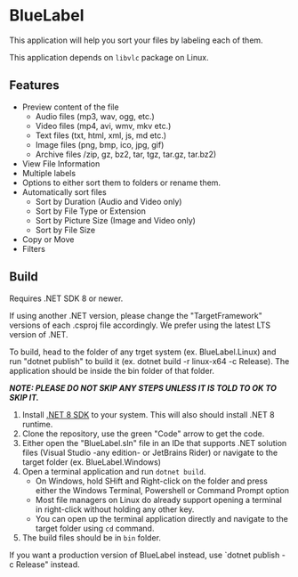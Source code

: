 # BlueLabel

This application will help you sort your files by labeling each of them.

This application depends on `libvlc` package on Linux.

## Features

- Preview content of the file
    - Audio files (mp3, wav, ogg, etc.)
    - Video files (mp4, avi, wmv, mkv etc.)
    - Text files (txt, html, xml, js, md etc.)
    - Image files (png, bmp, ico, jpg, gif)
    - Archive files /zip, gz, bz2, tar, tgz, tar.gz, tar.bz2)
- View File Information
- Multiple labels
- Options to either sort them to folders or rename them.
- Automatically sort files
    - Sort by Duration (Audio and Video only)
    - Sort by File Type or Extension
    - Sort by Picture Size (Image and Video only)
    - Sort by File Size
- Copy or Move
- Filters

## Build

Requires .NET SDK 8 or newer.

If using another .NET version, please change the "TargetFramework" versions of each .csproj file accordingly. We prefer
using the latest LTS version of .NET.

To build, head to the folder of any trget system (ex. BlueLabel.Linux) and run "dotnet publish" to build it (ex. dotnet
build -r linux-x64 -c Release). The application should be inside the bin folder of that folder.

***NOTE: PLEASE DO NOT SKIP ANY STEPS UNLESS IT IS TOLD TO OK TO SKIP IT.***

1. Install [.NET 8 SDK](https://dotnet.microsoft.com) to your system. This will also should install .NET 8 runtime.
2. Clone the repository, use the green "Code" arrow to get the code.
3. Either open the "BlueLabel.sln" file in an IDe that supports .NET solution files (Visual Studio -any edition- or
   JetBrains Rider) or navigate to the target folder (ex. BlueLabel.Windows)
4. Open a terminal application and run `dotnet build`.
    - On Windows, hold SHift and Right-click on the folder and press either the Windows Terminal, Powershell or Command
      Prompt option
    - Most file managers on Linux do already support opening a terminal in right-click without holding any other key.
    - You can open up the terminal application directly and navigate to the target folder using `cd` command.
5. The build files should be in `bin` folder.

If you want a production version of BlueLabel instead, use `dotnet publish -c Release" instead.
